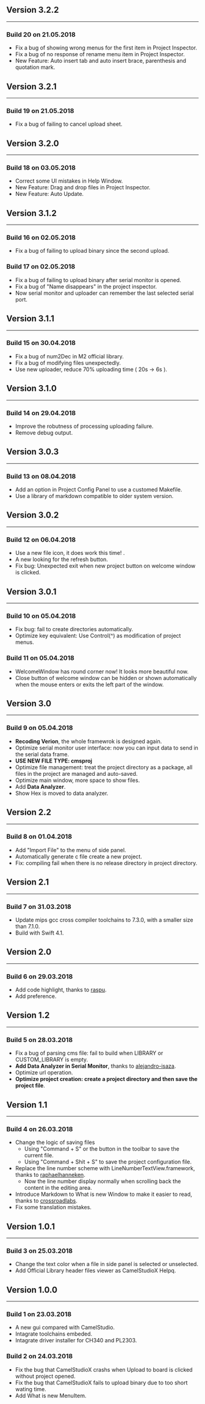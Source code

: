 
## Version 3.2.2
----

### Build 20 on 21.05.2018

- Fix a bug of showing wrong menus for the first item in Project Inspector.
- Fix a bug of no response of rename menu item in Project Inspector.
- New Feature: Auto insert tab and auto insert brace, parenthesis and quotation mark.

## Version 3.2.1
----

### Build 19 on 21.05.2018

- Fix a bug of failing to cancel upload sheet.

## Version 3.2.0
----

### Build 18 on 03.05.2018

- Correct some UI mistakes in Help Window.
- New Feature: Drag and drop files in Project Inspector.
- New Feature: Auto Update.

## Version 3.1.2
----

### Build 16 on 02.05.2018

- Fix a bug of failing to upload binary since the second upload.

### Build 17 on 02.05.2018

- Fix a bug of failing to upload binary after serial monitor is opened.
- Fix a bug of "Name disappears" in the project inspector.
- Now serial monitor and uploader can remember the last selected serial port.

## Version 3.1.1
----

### Build 15 on 30.04.2018

- Fix a bug of num2Dec in M2 official library.
- Fix a bug of modifying files unexpectedly.
- Use new uploader, reduce 70% uploading time ( 20s -> 6s ).

## Version 3.1.0
----

### Build 14 on 29.04.2018

- Improve the robutness of processing uploading failure.
- Remove debug output.

## Version 3.0.3
----

### Build 13 on 08.04.2018

- Add an option in Project Config Panel to use a customed Makefile.
- Use a library of markdown compatible to older system version.

## Version 3.0.2
----

### Build 12 on 06.04.2018

- Use a new file icon, it does work this time! .
- A new looking for the refresh button.
- Fix bug: Unexpected exit when new project button on welcome window is clicked.

## Version 3.0.1
----

### Build 10 on 05.04.2018

- Fix bug: fail to create directories automatically.
- Optimize key equivalent: Use Control(^) as modification of project menus.

### Build 11 on 05.04.2018

- WelcomeWindow has round corner now! It looks more beautiful now.
- Close button of welcome window can be hidden or shown automatically when the mouse enters or exits the left part of the window.

## Version 3.0
----

### Build 9 on 05.04.2018

- **Recoding Verion**, the whole framewrok is designed again.
- Optimize serial monitor user interface: now you can input data to send in the serial data frame.
- **USE NEW FILE TYPE: cmsproj**
- Optimize file management: treat the project directory as a package, all files in the project are managed and auto-saved.
- Optimize main window, more space to show files.
- Add **Data Analyzer**.
- Show Hex is moved to data analyzer.

## Version 2.2
----

### Build 8 on 01.04.2018

- Add "Import File" to the menu of side panel.
- Automatically generate c file create a new project.
- Fix: compiling fail when there is no release directory in project directory.

## Version 2.1
----

### Build 7 on 31.03.2018

- Update mips gcc cross compiler toolchains to 7.3.0, with a smaller size than 7.1.0.
- Build with Swift 4.1.

## Version 2.0
----

### Build 6 on 29.03.2018

- Add code highlight, thanks to [raspu](https://github.com/raspu/Highlightr).
- Add preference.

## Version 1.2
----

### Build 5 on 28.03.2018

- Fix a bug of parsing cms file: fail to build when LIBRARY or CUSTOM_LIBRARY is empty.
- **Add Data Analyzer in Serial Monitor**, thanks to [alejandro-isaza](https://github.com/alejandro-isaza/PlotKit).
- Optimize url operation.
- **Optimize project creation: create a project directory and then save the project file**.

## Version 1.1
----

### Build 4 on 26.03.2018

- Change the logic of saving files
    - Using "Command + S" or the button in the toolbar to save the current file.
    - Using "Command + Shit + S" to save the project configuration file.
- Replace the line number scheme with LineNumberTextView.framework, thanks to [raphaelhanneken](https://github.com/raphaelhanneken).
    - Now the line number display normally when scrolling back the content in the editing area.
- Introduce Markdown to What is new Window to make it easier to read, thanks to [crossroadlabs](https://crossroadlabs.xyz).
- Fix some translation mistakes.

## Version 1.0.1
----

### Build 3 on 25.03.2018

- Change the text color when a file in side panel is selected or unselected.
- Add Official Library header files viewer as CamelStudioX Helpq.

##  Version 1.0.0
----

### Build 1 on 23.03.2018

- A new gui compared with CamelStudio.
- Intagrate toolchains embeded.
- Intagrate driver installer for CH340 and PL2303.

### Build 2 on 24.03.2018

- Fix the bug that CamelStudioX crashs when Upload to board is clicked without project opened.
- Fix the bug that CamelStudioX fails to upload binary due to too short wating time.
- Add What is new MenuItem.
